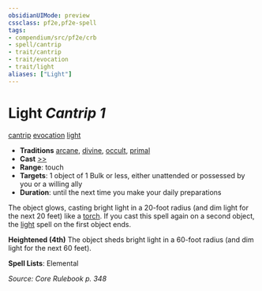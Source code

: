 ```yaml
---
obsidianUIMode: preview
cssclass: pf2e,pf2e-spell
tags:
- compendium/src/pf2e/crb
- spell/cantrip
- trait/cantrip
- trait/evocation
- trait/light
aliases: ["Light"]
---
```

# Light *Cantrip 1*   
[cantrip](cantrip.md "Cantrip Spell Trait")  [evocation](evocation.md "Evocation School Trait")  [light](Reference/Rules/Traits/light.md "Light Effect Trait")  

- **Traditions** [arcane](arcane.md "Arcane Tradition Trait"), [divine](divine.md "Divine Tradition Trait"), [occult](occult.md "Occult Tradition Trait"), [primal](primal.md "Primal Tradition Trait")
- **Cast** [>>](chapter-9-playing-the-game.md#Actions "Two-Action") 
- **Range**: touch
- **Targets**: 1 object of 1 Bulk or less, either unattended or possessed by you or a willing ally
- **Duration**: until the next time you make your daily preparations

The object glows, casting bright light in a 20-foot radius (and dim light for the next 20 feet) like a [torch](torch.md). If you cast this spell again on a second object, the [light](Reference/Compendium/Spells/light.md) spell on the first object ends.

**Heightened (4th)** The object sheds bright light in a 60-foot radius (and dim light for the next 60 feet).

**Spell Lists**: Elemental

*Source: Core Rulebook p. 348*